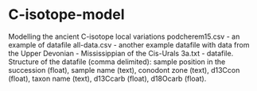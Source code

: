 # C-isotope-model
Modelling the ancient C-isotope local variations 
podcherem15.csv - an example of datafile
all-data.csv - another example datafile with data from the Upper Devonian - Mississippian of the Cis-Urals
3a.txt - datafile.
Structure of the datafile (comma delimited): sample position in the succession (float), sample name (text), conodont zone (text), d13Ccon (float), taxon name (text), d13Ccarb (float), d18Ocarb (float).
